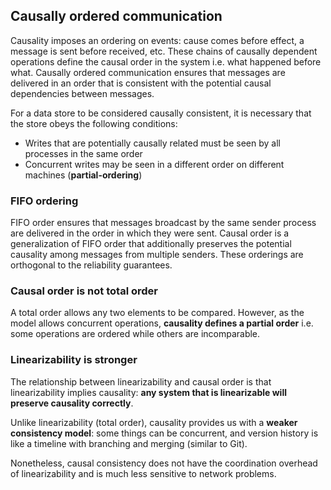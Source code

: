 ## Causally ordered communication

Causality imposes an ordering on events: cause comes before effect, a message is sent before received, etc. These chains of causally dependent operations define the causal order in the system i.e. what happened before what. Causally ordered communication ensures that messages are delivered in an order that is consistent with the potential causal dependencies between messages.

For a data store to be considered causally consistent, it is necessary that the store obeys the following conditions:

- Writes that are potentially causally related must be seen by all processes in the same order
- Concurrent writes may be seen in a different order on different machines (**partial-ordering**)

### FIFO ordering

FIFO order ensures that messages broadcast by the same sender process are delivered in the order in which they were sent. Causal order is a generalization of FIFO order that additionally preserves the potential causality among messages from multiple senders. These orderings are orthogonal to the reliability guarantees.

### Causal order is not total order

A total order allows any two elements to be compared. However, as the model allows concurrent operations, **causality defines a partial order** i.e. some operations are ordered while others are incomparable.

### Linearizability is stronger

The relationship between linearizability and causal order is that linearizability implies causality: **any system that is linearizable will preserve causality correctly**.

Unlike linearizability (total order), causality provides us with a **weaker consistency model**: some things can be concurrent, and version history is like a timeline with branching and merging (similar to Git).

Nonetheless, causal consistency does not have the coordination overhead of linearizability and is much less sensitive to network problems.
